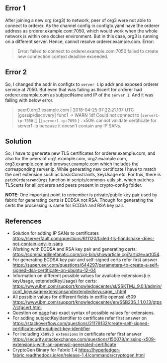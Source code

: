 ## Error 1
After joining a new org (org3) to network, peer of org3 were not able to connect to orderer. As the channel config in configtx.yaml have the orderer address as orderer.example.com:7050, which would work when the whole network is within one docker environment. But in this case, org3 is running on a different server. Hence, cannot resolve orderer.example.com. Error:
>Error: failed to connect to orderer.example.com:7050 failed to create new connection context deadline exceeded.

## Error 2
So, I changed the addr in configtx to `server 1` ip addr and exposed orderer service at 7050. But even that was failing as tlscert for orderer had orderer.example.com as subjectName and IP of the `server 1`. And it was failing with below error.


>peer0.org3.example.com | 2018-04-25 07:22:21.107 UTC [gossip/discovery] func1 -> WARN 1df Could not connect to {`server1-ip:7050` [] [] `server1-ip:7050` <nil>} : x509: cannot validate certificate for server1-ip because it doesn't contain any IP SANs.

## Solution

So, I have to generate new TLS certificates for orderer.example.com, and also for the peers of org1.example.com, org2.example.com, org3.example.com and browser.example.com which includes the corresponding server ip. While generating new certificate I have to match the cert extension such as basicConstraints, keyUsage etc. For this, there is `patchOrdererAndOrgs` function in scripts/common-utils.sh, which patches TLScerts for all orderers and peers present in crypto-config folder.

__NOTE__: One important point to remember is private/public key pair used by fabric for generating certs is ECDSA not RSA. Though for generating the certs the processing is same for ECDSA and RSA key pair.


## References
- Solution for adding IP SANs to certificates https://serverfault.com/questions/611120/failed-tls-handshake-does-not-contain-any-ip-sans
- Working with ECDSA and RSA key pair and generating certs: https://commandlinefanatic.com/cgi-bin/showarticle.cgi?article=art054.
- For generating ECDSA key pair and self-signed certs refer first answer https://superuser.com/questions/644297/parameters-to-create-a-self-signed-dsa-certificate-on-ubuntu-12-04
- Information on different possible values for available extensions(i.e. keyUsage, extendedKeyUsage) for certs: https://www.ibm.com/support/knowledgecenter/sl/SSKTMJ_9.0.1/admin/conf_keyusageextensionsandextendedkeyusage_r.html
- All possible values for different fields in extfile openssl x509 https://www.ibm.com/support/knowledgecenter/en/SSB23S_1.1.0.13/gtps7/cfgcert.html
- Question on [page](https://security.stackexchange.com/questions/49229/root-certificate-key-usage-non-self-signed-end-entity) has exact syntax of possible values for extensions.
- For adding subjectKeyIdentifier to certificate refer first answer on https://stackoverflow.com/questions/21179132/create-self-signed-certificate-with-subject-key-identifier
- For including `X509v3 extensions` in certificate refer first answer https://security.stackexchange.com/questions/150078/missing-x509-extensions-with-an-openssl-generated-certificate
- CryptoGen Binary for Fabric 1.4 https://hyperledger-fabric.readthedocs.io/en/release-1.4/commands/cryptogen.html


